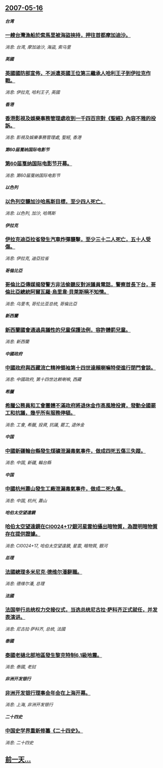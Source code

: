 ## [2007-05-16](/news/2007/05/16/index.md)

##### 台湾
### [一艘台灣漁船於索馬里被海盜挾持，押往首都摩加迪沙。](/news/2007/05/16/一艘台灣漁船於索馬里被海盜挾持-押往首都摩加迪沙.md)
_消息: 台湾, 摩加迪沙, 海盜, 索马里_

##### 英國
### [英國國防部宣佈，不派遣英國王位第三繼承人哈利王子到伊拉克作戰。](/news/2007/05/16/英國國防部宣佈-不派遣英國王位第三繼承人哈利王子到伊拉克作戰.md)
_消息: 伊拉克, 哈利王子, 英國_

##### 香港
### [香港影視及娛樂事務管理處收到一千四百宗對《聖經》內容不雅的投訴。](/news/2007/05/16/香港影視及娛樂事務管理處收到一千四百宗對-聖經-內容不雅的投訴.md)
_消息: 影視及娛樂事務管理處, 聖經, 香港_

##### 第60届戛纳国际电影节
### [第60届戛纳国际电影节开幕。](/news/2007/05/16/第60届戛纳国际电影节开幕.md)
_消息: 第60届戛纳国际电影节_

##### 以色列
### [以色列空襲加沙哈馬斯目標，至少四人死亡。](/news/2007/05/16/以色列空襲加沙哈馬斯目標-至少四人死亡.md)
_消息: 以色列, 加沙, 哈瑪斯_

##### 伊拉克
### [伊拉克迪亞拉省發生汽車炸彈襲擊，至少三十二人死亡，五十人受傷。](/news/2007/05/16/伊拉克迪亞拉省發生汽車炸彈襲擊-至少三十二人死亡-五十人受傷.md)
_消息: 伊拉克, 迪亞拉省_

##### 哥倫比亞
### [哥倫比亞傳媒揭發警方非法偷聽反對派議員電話，警察首長下台，哥倫比亞總統阿爾瓦羅·烏里韋·貝萊斯稱不知情。](/news/2007/05/16/哥倫比亞傳媒揭發警方非法偷聽反對派議員電話-警察首長下台-哥倫比亞總統阿爾瓦羅-烏里韋-貝萊斯稱不知情.md)
_消息: 乌里韦, 哥伦比亚总统, 哥倫比亞_

##### 新西蘭
### [新西蘭國會通過具議性的兒童保護法例，容許體罰兒童。](/news/2007/05/16/新西蘭國會通過具議性的兒童保護法例-容許體罰兒童.md)
_消息: 新西蘭_

##### 中國政府
### [中國政府與西藏流亡精神領袖第十四世達賴喇嘛特使進行閉門會談。](/news/2007/05/16/中國政府與西藏流亡精神領袖第十四世達賴喇嘛特使進行閉門會談.md)
_消息: 中國政府, 第十四世达赖喇嘛, 西藏_

##### 希臘
### [希臘公務員和工會團體不滿政府將退休金作高風險投資，發動全國罷工和抗議，幾乎所有服務停頓。](/news/2007/05/16/希臘公務員和工會團體不滿政府將退休金作高風險投資-發動全國罷工和抗議-幾乎所有服務停頓.md)
_消息: 工會, 希臘, 投資, 抗議, 罷工, 退休金_

##### 中国
### [中國新疆輪台縣發生煤礦泄漏毒氣事件，做成四死五傷三失蹤。](/news/2007/05/16/中國新疆輪台縣發生煤礦泄漏毒氣事件-做成四死五傷三失蹤.md)
_消息: 中国, 新疆, 輪台縣_

##### 中国
### [中國杭州蕭山發生工廠泄漏毒氣事件，做成二死九傷。](/news/2007/05/16/中國杭州蕭山發生工廠泄漏毒氣事件-做成二死九傷.md)
_消息: 中国, 杭州, 蕭山_

##### 哈伯太空望遠鏡
### [哈伯太空望遠鏡在Cl0024+17銀河星雲拍攝出暗物質，為證明暗物質存在提供證據。](/news/2007/05/16/哈伯太空望遠鏡在Cl0024-17銀河星雲拍攝出暗物質-為證明暗物質存在提供證據.md)
_消息: Cl0024+17, 哈伯太空望遠鏡, 星雲, 暗物質, 銀河_

##### 总理
### [法國總理多米尼克·德维尔潘辭職。](/news/2007/05/16/法國總理多米尼克-德维尔潘辭職.md)
_消息: 德维尔潘, 总理_

##### 法國
### [法国举行总统权力交接仪式，当选总统尼古拉·萨科齐正式就任，并发表演讲。](/news/2007/05/16/法国举行总统权力交接仪式-当选总统尼古拉-萨科齐正式就任-并发表演讲.md)
_消息: 尼古拉·萨科齐, 总统, 法國_

##### 泰國
### [泰國老撾北部地區發生黎克特制6.1級地震。](/news/2007/05/16/泰國老撾北部地區發生黎克特制61級地震.md)
_消息: 泰國, 老挝_

##### 非洲开发银行
### [非洲开发银行理事会年会在上海开幕。](/news/2007/05/16/非洲开发银行理事会年会在上海开幕.md)
_消息: 上海, 非洲开发银行_

##### 二十四史
### [中国史学界重新修纂《二十四史》。](/news/2007/05/16/中国史学界重新修纂-二十四史.md)
_消息: 二十四史_

## [前一天...](/news/2007/05/15/index.md)

